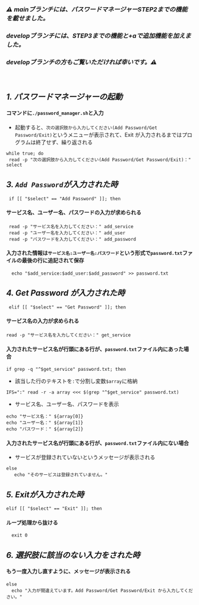 ### ***⚠️ mainブランチには、パスワードマネージャーSTEP2までの機能を載せました。***
### ***developブランチには、STEP3までの機能と+aで追加機能を加えました。***
### ***developブランチの方もご覧いただければ幸いです。⚠️***


　　
## ***1. パスワードマネージャーの起動*** 
#### コマンドに`./password_manager.sh`と入力
  
 - 起動すると、`次の選択肢から入力してください(Add Password/Get Password/Exit)`というメニューが表示されて、Exit が入力されるまではプログラムは終了せず、繰り返される 
```
while true; do
 read -p "次の選択肢から入力してください(Add Password/Get Password/Exit)：" select
```

## ***3. `Add Password`が入力された時***
```
 if [[ "$select" == "Add Password" ]]; then
```

#### サービス名、ユーザー名、パスワードの入力が求められる
 ```
  read -p "サービス名を入力してください：" add_service
  read -p "ユーザー名を入力してください：" add_user
  read -p "パスワードを入力してください：" add_password
```

#### 入力された情報は`サービス名:ユーザー名:パスワード`という形式で`password.txt`ファイルの最後の行に追記されて保存
```
  echo "$add_service:$add_user:$add_password" >> password.txt
```

## ***4. Get Password が入力された時***
```
 elif [[ "$select" == "Get Password" ]]; then
```

#### サービス名の入力が求められる
```
read -p "サービス名を入力してください：" get_service
```

#### 入力されたサービス名が行頭にある行が、`password.txt`ファイル内にあった場合
  
```
if grep -q "^$get_service" password.txt; then
```
 - 該当した行のテキストを`:`で分割し変数`$array`に格納
```
IFS=":" read -r -a array <<< $(grep "^$get_service" password.txt)
```
 - サービス名、ユーザー名、パスワードを表示
```
echo "サービス名：" ${array[0]}
echo "ユーザー名：" ${array[1]}
echo "パスワード：" ${array[2]}
```

#### 入力されたサービス名が行頭にある行が、`password.txt`ファイル内にない場合
  - サービスが登録されていないというメッセージが表示される
```
else
   echo "そのサービスは登録されていません。"
```

## ***5. Exitが入力された時***
```
elif [[ "$select" == "Exit" ]]; then
```
#### ループ処理から抜ける
```
  exit 0
```

## ***6. 選択肢に該当のない入力をされた時***

 #### もう一度入力し直すように、メッセージが表示される
```
else
  echo "入力が間違えています。Add Password/Get Password/Exit から入力してください。"
```





























































